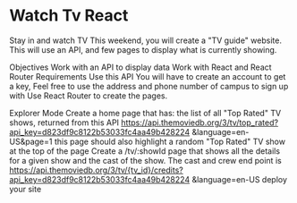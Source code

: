 # Watch Tv React

Stay in and watch TV
This weekend, you will create a "TV guide" website. This will use an API, and few pages to display what is currently showing.

Objectives
Work with an API to display data
Work with React and React Router
Requirements
Use this API
You will have to create an account to get a key, Feel free to use the address and phone number of campus to sign up with
Use React Router to create the pages.

Explorer Mode
Create a home page that has:
the list of all "Top Rated" TV shows, returned from this API https://api.themoviedb.org/3/tv/top_rated?api_key=d823df9c8122b53033fc4aa49b428224 &language=en-US&page=1
this page should also highlight a random "Top Rated" TV show at the top of the page
Create a /tv/:showId page that shows all the details for a given show and the cast of the show. The cast and crew end point is https://api.themoviedb.org/3/tv/{tv_id}/credits?api_key=d823df9c8122b53033fc4aa49b428224 &language=en-US
deploy your site
